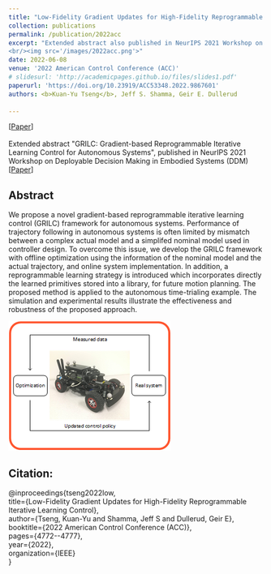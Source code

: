 ```yaml
---
title: "Low-Fidelity Gradient Updates for High-Fidelity Reprogrammable Iterative Learning Control"
collection: publications
permalink: /publication/2022acc
excerpt: "Extended abstract also published in NeurIPS 2021 Workshop on Deployable Decision Making in Embodied Systems (DDM)\
<br/><img src='/images/2022acc.png'>"
date: 2022-06-08
venue: '2022 American Control Conference (ACC)'
# slidesurl: 'http://academicpages.github.io/files/slides1.pdf'
paperurl: 'https://doi.org/10.23919/ACC53348.2022.9867601'
authors: <b>Kuan-Yu Tseng</b>, Jeff S. Shamma, Geir E. Dullerud

---
```

\[[Paper](https://doi.org/10.23919/ACC53348.2022.9867601)\] \
\
Extended abstract "GRILC: Gradient-based Reprogrammable Iterative Learning Control for Autonomous Systems",
 published in NeurIPS 2021 Workshop on Deployable Decision Making in Embodied Systems (DDM)
\[[Paper](http://kuanyut2.github.io/files/NeurIPS_2021_Workshop_on_DDM__revised_cameraReady1_.pdf)\]

## Abstract

We propose a novel gradient-based reprogrammable iterative learning control (GRILC) framework for autonomous systems. Performance of trajectory following in autonomous systems is often limited by mismatch between a complex actual model and a simplifed nominal model used in controller design. To overcome this issue, we develop the GRILC framework with offline optimization using the information of the nominal model and the actual trajectory, and online system implementation. In addition, a reprogrammable learning strategy is introduced which incorporates directly the learned primitives stored into a library, for future motion planning. The proposed method is applied to the autonomous time-trialing example. The simulation and experimental results illustrate the effectiveness and robustness of the proposed approach.


![2022acc](/images/2022acc.png)

## Citation: 
@inproceedings{tseng2022low,\
  title={Low-Fidelity Gradient Updates for High-Fidelity Reprogrammable Iterative Learning Control},\
  author={Tseng, Kuan-Yu and Shamma, Jeff S and Dullerud, Geir E},\
  booktitle={2022 American Control Conference (ACC)},\
  pages={4772--4777},\
  year={2022},\
  organization={IEEE}\
}